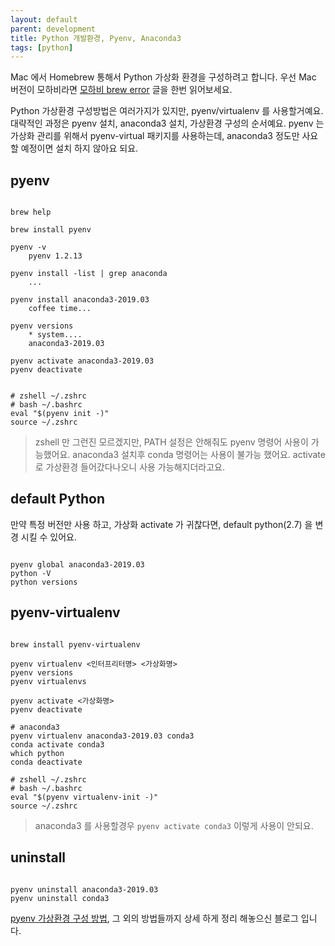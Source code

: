 ```yaml
---
layout: default
parent: development
title: Python 개발환경, Pyenv, Anaconda3
tags: [python]
---
```


Mac 에서 Homebrew 통해서 Python 가상화 환경을 구성하려고 합니다. 
우선 Mac 버전이 모하비라면 [모하비 brew error](https://nesoy.github.io/articles/2018-10/Mac-Mojave-brew-error) 글을 한번 읽어보세요. 

Python 가상환경 구성방법은 여러가지가 있지만, pyenv/virtualenv 를 사용할거예요. 
대략적인 과정은 pyenv 설치, anaconda3 설치, 가상환경 구성의 순서예요. pyenv 는 가상화 관리를 위해서 pyenv-virtual 패키지를 사용하는데, anaconda3 정도만 사요할 예정이면 설치 하지 않아요 되요.


## pyenv

```shell

brew help

brew install pyenv

pyenv -v
    pyenv 1.2.13

pyenv install -list | grep anaconda
    ...

pyenv install anaconda3-2019.03
    coffee time...

pyenv versions
    * system....
    anaconda3-2019.03

pyenv activate anaconda3-2019.03
pyenv deactivate 


# zshell ~/.zshrc 
# bash ~/.bashrc
eval "$(pyenv init -)"
source ~/.zshrc

```

> zshell 만 그런진 모르겠지만, PATH 설정은 안해줘도 pyenv 명령어 사용이 가능했어요. 
> anaconda3 설치후 conda 명령어는 사용이 불가능 했어요. activate 로 가상환경 들어갔다나오니 사용 가능해지더라고요.


## default Python 
만약 특정 버전만 사용 하고, 가상화 activate 가 귀찮다면, default python(2.7) 을 변경 시킬 수 있어요.

```shell

pyenv global anaconda3-2019.03
python -V
python versions

```

## pyenv-virtualenv

```shell

brew install pyenv-virtualenv

pyenv virtualenv <인터프리터명> <가상화명>
pyenv versions
pyenv virtualenvs

pyenv activate <가상화명>
pyenv deactivate

# anaconda3
pyenv virtualenv anaconda3-2019.03 conda3
conda activate conda3
which python
conda deactivate

# zshell ~/.zshrc 
# bash ~/.bashrc
eval "$(pyenv virtualenv-init -)"
source ~/.zshrc

```

> anaconda3 를 사용할경우 `pyenv activate conda3` 이렇게 사용이 안되요. 

## uninstall 

```

pyenv uninstall anaconda3-2019.03
pyenv uninstall conda3

```

[pyenv 가상환경 구성 방법](http://egloos.zum.com/mcchae/v/11271948), 그 외의 방법들까지 상세 하게 정리 해놓으신 블로그 입니다. 
